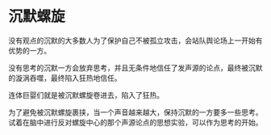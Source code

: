 # 沉默螺旋

没有观点的沉默的大多数人为了保护自己不被孤立攻击，会站队舆论场上一开始有优势的一方。

没有思考的沉默一方会放弃思考，并且无条件地信任了发声源的论点，最终被沉默的漩涡吞噬，最终陷入狂热地信任。

连体巨婴们就是被沉默螺旋卷进去，陷入了狂热。

为了避免被沉默螺旋裹挟，当一个声音越来越大，保持沉默的一方要多一些思考。试着在脑中进行反对螺旋中心的那个声源论点的思想实验，可以作为思考的开始。
